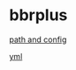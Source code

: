 # bbrplus

[path and config](https://github.com/UJX6N?tab=repositories)

[yml](https://github.com/ylx2016/kernel)
